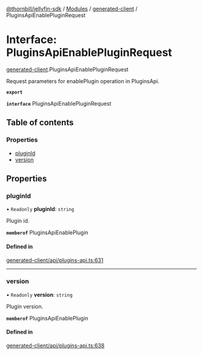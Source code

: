 [@thornbill/jellyfin-sdk](../README.md) / [Modules](../modules.md) / [generated-client](../modules/generated_client.md) / PluginsApiEnablePluginRequest

# Interface: PluginsApiEnablePluginRequest

[generated-client](../modules/generated_client.md).PluginsApiEnablePluginRequest

Request parameters for enablePlugin operation in PluginsApi.

**`export`**

**`interface`** PluginsApiEnablePluginRequest

## Table of contents

### Properties

- [pluginId](generated_client.PluginsApiEnablePluginRequest.md#pluginid)
- [version](generated_client.PluginsApiEnablePluginRequest.md#version)

## Properties

### pluginId

• `Readonly` **pluginId**: `string`

Plugin id.

**`memberof`** PluginsApiEnablePlugin

#### Defined in

[generated-client/api/plugins-api.ts:631](https://github.com/jellyfin/jellyfin-sdk-typescript/blob/fa599ae/src/generated-client/api/plugins-api.ts#L631)

___

### version

• `Readonly` **version**: `string`

Plugin version.

**`memberof`** PluginsApiEnablePlugin

#### Defined in

[generated-client/api/plugins-api.ts:638](https://github.com/jellyfin/jellyfin-sdk-typescript/blob/fa599ae/src/generated-client/api/plugins-api.ts#L638)
